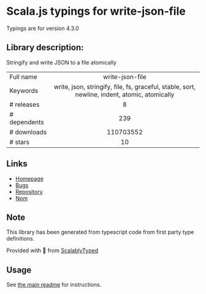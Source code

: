 
# Scala.js typings for write-json-file

Typings are for version 4.3.0

## Library description:
Stringify and write JSON to a file atomically

|                    |                 |
| ------------------ | :-------------: |
| Full name          | write-json-file |
| Keywords           | write, json, stringify, file, fs, graceful, stable, sort, newline, indent, atomic, atomically |
| # releases         | 8 |
| # dependents       | 239 |
| # downloads        | 110703552 |
| # stars            | 10 |

## Links
- [Homepage](https://github.com/sindresorhus/write-json-file#readme)
- [Bugs](https://github.com/sindresorhus/write-json-file/issues)
- [Repository](https://github.com/sindresorhus/write-json-file)
- [Npm](https://www.npmjs.com/package/write-json-file)
    


## Note
This library has been generated from typescript code from first party type definitions.

Provided with :purple_heart: from [ScalablyTyped](https://github.com/oyvindberg/ScalablyTyped)

## Usage
See [the main readme](../../readme.md) for instructions.


